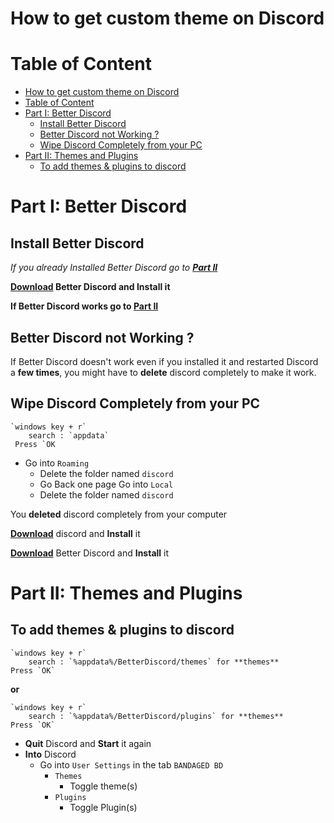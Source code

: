 

# How to get custom theme on Discord
# Table of Content
- [How to get custom theme on Discord](#how-to-get-custom-theme-on-discord)
- [Table of Content](#table-of-content)
- [Part I: Better Discord](#part-i-better-discord)
    - [Install Better Discord](#install-better-discord)
    - [Better Discord not Working ?](#better-discord-not-working)
    - [Wipe Discord Completely from your PC](#wipe-discord-completely-from-your-pc)
- [Part II: Themes and Plugins](#part-ii-themes-and-plugins)
    - [To add themes & plugins to discord](#to-add-themes--plugins-to-discord)
# Part I: Better Discord
## Install Better Discord
*If you already Installed Better Discord go to* ***[Part II](#-Part-II:-Themes-and-Plugins)***

**[Download](<https://github.com/rauenzi/BetterDiscordApp/releases/tag/0.3.0i>) Better Discord and Install it**

**If Better Discord works go to [Part II](#-Part-II:-Themes-and-Plugins)**
## Better Discord not Working ?
If Better Discord  doesn't work even if you installed it and restarted Discord a **few times**, you might have to **delete** discord completely to make it work.
## Wipe Discord Completely from your PC
    `windows key + r`
        search : `appdata`
     Press `OK

- Go into `Roaming`
     - Delete the folder named `discord`
     - Go Back one page Go into `Local`
     - Delete the folder named `discord`

You **deleted** discord completely from your computer

**[Download](<https://discordapp.com/api/download?platform=win>)** discord and **Install** it

**[Download](https://github.com/rauenzi/BetterDiscordApp/releases/tag/0.3.0i)** Better Discord and **Install** it

# Part II: Themes and Plugins
## To add themes & plugins to discord

    `windows key + r`
        search : `%appdata%/BetterDiscord/themes` for **themes**
    Press `OK`

**or**

	`windows key + r`
		search : `%appdata%/BetterDiscord/plugins` for **themes**
	Press `OK`

- **Quit** Discord and **Start** it again
- **Into** Discord
    - Go into `User Settings` in the tab `BANDAGED BD`
        - `Themes`
            - Toggle theme(s)
        - `Plugins`
            - Toggle Plugin(s)
